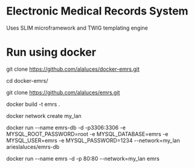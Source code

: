 # Electronic Medical Records System

Uses SLIM microframework and TWIG templating engine

# Run using docker

git clone https://github.com/alaluces/docker-emrs.git

cd docker-emrs/

git clone https://github.com/alaluces/emrs.git

docker build -t emrs .

docker network create my_lan

docker run --name emrs-db -d -p3306:3306 -e MYSQL_ROOT_PASSWORD=root -e MYSQL_DATABASE=emrs -e MYSQL_USER=emrs -e MYSQL_PASSWORD=1234 --network=my_lan arieslaluces/emrs-db

docker run --name emrs -d -p 80:80 --network=my_lan emrs
